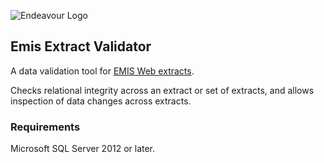 ![Endeavour Logo](http://www.endeavourhealth.org/github/logo-text-left-cropped.png)

## Emis Extract Validator

A data validation tool for [EMIS Web extracts](https://www.emishealth.com/products/data-extraction-services).

Checks relational integrity across an extract or set of extracts, and allows inspection of data changes across extracts.

### Requirements

Microsoft SQL Server 2012 or later.
